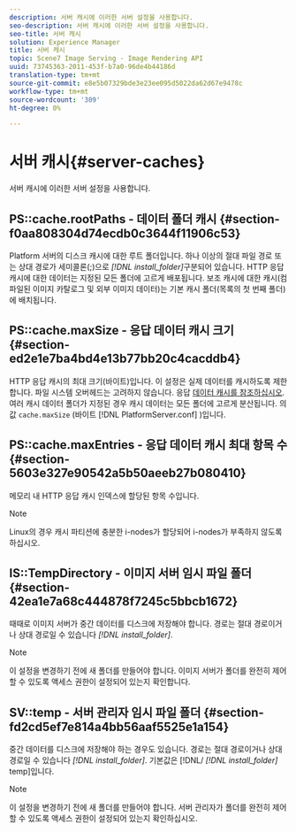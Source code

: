 ```yaml
---
description: 서버 캐시에 이러한 서버 설정을 사용합니다.
seo-description: 서버 캐시에 이러한 서버 설정을 사용합니다.
seo-title: 서버 캐시
solution: Experience Manager
title: 서버 캐시
topic: Scene7 Image Serving - Image Rendering API
uuid: 73745363-2011-453f-b7a0-96de4b44186d
translation-type: tm+mt
source-git-commit: e8e5b07329bde3e23ee095d5022da62d67e9478c
workflow-type: tm+mt
source-wordcount: '309'
ht-degree: 0%

---
```



# 서버 캐시{#server-caches}

서버 캐시에 이러한 서버 설정을 사용합니다.

## PS::cache.rootPaths - 데이터 폴더 캐시 {#section-f0aa808304d74ecdb0c3644f11906c53}

Platform 서버의 디스크 캐시에 대한 루트 폴더입니다. 하나 이상의 절대 파일 경로 또는 상대 경로가 세미콜론(;)으로 *[!DNL install_folder]*&#x200B;구분되어 있습니다. HTTP 응답 캐시에 대한 데이터는 지정된 모든 폴더에 고르게 배포됩니다. 보조 캐시에 대한 캐시(컴파일된 이미지 카탈로그 및 외부 이미지 데이터)는 기본 캐시 폴더(목록의 첫 번째 폴더)에 배치됩니다.

## PS::cache.maxSize - 응답 데이터 캐시 크기 {#section-ed2e1e7ba4bd4e13b77bb20c4cacddb4}

HTTP 응답 캐시의 최대 크기(바이트)입니다. 이 설정은 실제 데이터를 캐시하도록 제한합니다. 파일 시스템 오버헤드는 고려하지 않습니다. 응답 [데이터 캐시를 참조하십시오](../../../../is-api/image-serving-api-ref/c-configuration-and-administration/c-data-caches/c-response-data-cache.md#concept-81ea996c242441f2a69f7e9d9b3a29ca). 여러 캐시 데이터 폴더가 지정된 경우 캐시 데이터는 모든 폴더에 고르게 분산됩니다. 의 값 `cache.maxSize` (바이트 [!DNL PlatformServer.conf] )입니다.

## PS::cache.maxEntries - 응답 데이터 캐시 최대 항목 수 {#section-5603e327e90542a5b50aeeb27b080410}

메모리 내 HTTP 응답 캐시 인덱스에 할당된 항목 수입니다.

>[!NOTE]
>
>Linux의 경우 캐시 파티션에 충분한 i-nodes가 할당되어 i-nodes가 부족하지 않도록 하십시오.

## IS::TempDirectory - 이미지 서버 임시 파일 폴더 {#section-42ea1e7a68c444878f7245c5bbcb1672}

때때로 이미지 서버가 중간 데이터를 디스크에 저장해야 합니다. 경로는 절대 경로이거나 상대 경로일 수 있습니다 *[!DNL install_folder]*.

>[!NOTE]
>
>이 설정을 변경하기 전에 새 폴더를 만들어야 합니다. 이미지 서버가 폴더를 완전히 제어할 수 있도록 액세스 권한이 설정되어 있는지 확인합니다.

## SV::temp - 서버 관리자 임시 파일 폴더 {#section-fd2cd5ef7e814a4bb56aaf5525e1a154}

중간 데이터를 디스크에 저장해야 하는 경우도 있습니다. 경로는 절대 경로이거나 상대 경로일 수 있습니다 *[!DNL install_folder]*. 기본값은 [!DNL/ *[!DNL install_folder]* temp]입니다.

>[!NOTE]
>
>이 설정을 변경하기 전에 새 폴더를 만들어야 합니다. 서버 관리자가 폴더를 완전히 제어할 수 있도록 액세스 권한이 설정되어 있는지 확인하십시오.


